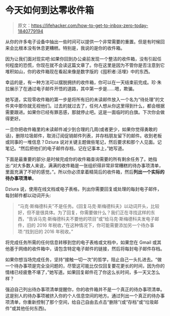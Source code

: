 # 今天如何到达零收件箱

> 原文：<https://lifehacker.com/how-to-get-to-inbox-zero-today-1840779194>

从你的许多电子设备中抽出一些时间可以提供一个非常需要的重置。但是有时候回来会比根本没有休息更糟糕。特别是，我说的是你的收件箱。



因为让我们面对现实吧:如果你回到办公桌前发现一个整洁的收件箱，没有引起任何程度的恐慌，你现在就不会读这篇文章了。你在这里是因为不管你是否注意到它堆积如山，你的收件箱现在看起来像是数字版的《囤积者:活埋》中的东西。

幸运的是，有一种方法可以摆脱拥挤的收件箱，你可以在一天结束前完成。珍·朱拉展示了在通过电子邮件开悟的道路，其中第一步是……嗯，欺骗。

她写道，实现零收件箱的第一步是将所有旧的未读邮件放入一个名为“待处理”的文件夹中那你就无视他们。过去的就过去了，任何人想从你这里得到什么，都会根据需要跟进。如果你已经有罪恶感，那就停止吧。这是一面临时的白旗。下次你会做得更好。

一旦你把收件箱里的未读邮件减少到合理的几周(或者更少，如果你觉得勇敢的话)，删除垃圾邮件，取消订阅促销邮件列表，并存档朋友留下的邮件。收到老板或同事的一堆信息？Dziura 说对关键主题做些笔记，然后要求和那个人见面。记笔记。“然后把他们的电子邮件存档，记在记事本上，”她写道。

下面是最重要的部分:是时候完成你的收件箱查询需要的所有剩余任务了。她指出:“对大多数人来说，满满的收件箱是一张组织得非常非常糟糕的待办事项清单，里面充满了不好的感觉。”。所以你必须拿着精简后的收件箱，然后**列出一个实际的待办事项清单**。

Dziura 说，使用在线文档或电子表格，列出你需要回复或处理的每封电子邮件，每封邮件都以动词开头:

> “马克·斯梅德科夫”不是任务。《回复马克·斯梅德科夫》以动词开头，比较好，但不是很具体。为了回复，你需要做什么？我们正在寻找这样的东西，“告诉马克·斯梅德科夫不要他的项目”或“给马克·斯梅德科夫发电子邮件，旧的 2016 年税收，”在这种情况下，你可能需要添加另一个待办事项:“找到旧的 2016 年税收。”

将完成任务所需的任何信息转移到您的电子表格或文档中，如果您在 Gmail 或其他基于网络的收件箱中，请包含特定电子邮件的链接，然后将每封电子邮件存档。

如果你想当场完成任务，坚持“接触一切一次”的哲学，阻止自己一头扎进去。“做一个待办事项是完全没问题的，尽管这可能比仅仅回复要花更长的时间，因为你的情绪已经疲惫不堪了，”她写道。如果回复邮件花了你这么长时间，多一天又怎么样？

强迫自己列出待办事项清单提醒你，你的收件箱并不是一个真正的待办事项清单。这是别人的待办事项被挤入你的个人信息空间的地方。通过列出一个真正的待办事项清单，你重新控制了那个空间，给自己自由去点击“删除”(或“存档”或“垃圾邮件”或其他任何东西)。